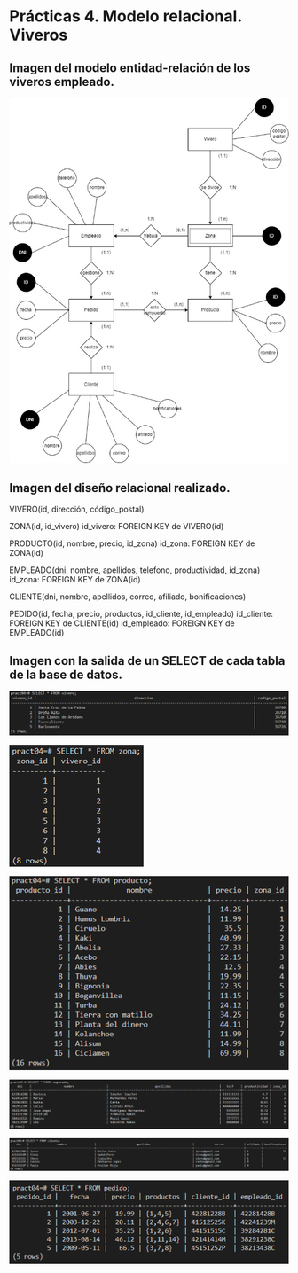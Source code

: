 # Prácticas 4. Modelo relacional. Viveros

## Imagen del modelo entidad-relación de los viveros empleado.

![](img/modelo_entidad_relacion.jpg)

## Imagen del diseño relacional realizado.

VIVERO(id, dirección, código_postal)

ZONA(id, id_vivero) 
id_vivero: FOREIGN KEY de VIVERO(id)

PRODUCTO(id, nombre, precio, id_zona) 
id_zona: FOREIGN KEY de ZONA(id)

EMPLEADO(dni, nombre, apellidos, telefono, productividad, id_zona) 
id_zona: FOREIGN KEY de ZONA(id)

CLIENTE(dni, nombre, apellidos, correo, afiliado, bonificaciones)

PEDIDO(id, fecha, precio, productos, id_cliente, id_empleado) 
id_cliente: FOREIGN KEY de CLIENTE(id) 
id_empleado: FOREIGN KEY de EMPLEADO(id)

## Imagen con la salida de un SELECT de cada tabla de la base de datos.

![](img/tablas/vivero.png)


![](img/tablas/zona.png)


![](img/tablas/producto.png)


![](img/tablas/empleado.png)


![](img/tablas/cliente.png)


![](img/tablas/pedido.png)
